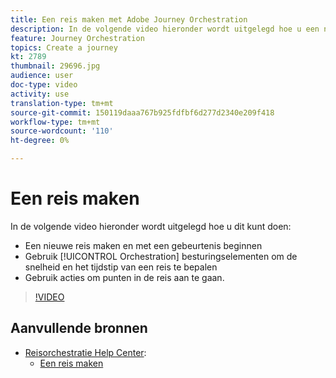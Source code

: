 ```yaml
---
title: Een reis maken met Adobe Journey Orchestration
description: In de volgende video hieronder wordt uitgelegd hoe u een nieuwe reis kunt maken, met een gebeurtenis kunt beginnen, besturingselementen voor orchestraties kunt gebruiken om de stroom en de timing van een reis te beheren en Handelingen kunt gebruiken om punten in de reis te betreden.
feature: Journey Orchestration
topics: Create a journey
kt: 2789
thumbnail: 29696.jpg
audience: user
doc-type: video
activity: use
translation-type: tm+mt
source-git-commit: 150119daaa767b925fdfbf6d277d2340e209f418
workflow-type: tm+mt
source-wordcount: '110'
ht-degree: 0%

---
```



# Een reis maken

In de volgende video hieronder wordt uitgelegd hoe u dit kunt doen:

* Een nieuwe reis maken en met een gebeurtenis beginnen
* Gebruik [!UICONTROL Orchestration] besturingselementen om de snelheid en het tijdstip van een reis te bepalen
* Gebruik acties om punten in de reis aan te gaan.

>[!VIDEO](https://video.tv.adobe.com/v/29696?quality=12)

## Aanvullende bronnen

* [Reisorchestratie Help Center](https://docs.adobe.com/content/help/en/journeys/using/journey-orchestration-home.html):
   * [Een reis maken](https://docs.adobe.com/content/help/en/journeys/using/building-journeys/about-journey-building/journey.html)
